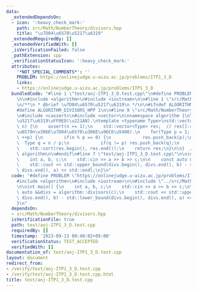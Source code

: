 ```yaml
---
data:
  _extendedDependsOn:
  - icon: ':heavy_check_mark:'
    path: src/Math/NumberTheory/divisors.hpp
    title: "\u7D04\u6570\u5217\u6319"
  _extendedRequiredBy: []
  _extendedVerifiedWith: []
  _isVerificationFailed: false
  _pathExtension: cpp
  _verificationStatusIcon: ':heavy_check_mark:'
  attributes:
    '*NOT_SPECIAL_COMMENTS*': ''
    PROBLEM: https://onlinejudge.u-aizu.ac.jp/problems/ITP1_3_D
    links:
    - https://onlinejudge.u-aizu.ac.jp/problems/ITP1_3_D
  bundledCode: "#line 1 \"test/aoj-ITP1_3_D.test.cpp\"\n#define PROBLEM \"https://onlinejudge.u-aizu.ac.jp/problems/ITP1_3_D\"\
    \n\n#include <algorithm>\n#include <iostream>\n\n#line 1 \"src/Math/NumberTheory/divisors.hpp\"\
    \n/**\n * @brief \u7D04\u6570\u5217\u6319\n */\n\n#ifndef ALGORITHM_DIVISORS_HPP\n\
    #define ALGORITHM_DIVISORS_HPP 1\n\n#line 9 \"src/Math/NumberTheory/divisors.hpp\"\
    \n#include <cassert>\n#include <vector>\n\nnamespace algorithm {\n\n// \u7D04\u6570\
    \u5217\u6319\uFF0EO(\u221AN).\ntemplate <typename Type>\nstd::vector<Type> divisors(Type\
    \ n) {\n    assert(n >= 1);\n    std::vector<Type> res;  // res[]:=(\u81EA\u7136\
    \u6570n\u306E\u7D04\u6570\u306E\u96C6\u5408).\n    for(Type p = 1; p * p <= n;\
    \ ++p) {\n        if(n % p == 0) {\n            res.push_back(p);\n          \
    \  Type q = n / p;\n            if(q != p) res.push_back(q);\n        }\n    }\n\
    \    std::sort(res.begin(), res.end());\n    return res;\n}\n\n}  // namespace\
    \ algorithm\n\n#endif\n#line 7 \"test/aoj-ITP1_3_D.test.cpp\"\n\nint main() {\n\
    \    int a, b, c;\n    std::cin >> a >> b >> c;\n\n    const auto &&divs = algorithm::divisors(c);\n\
    \    std::cout << std::upper_bound(divs.begin(), divs.end(), b) - std::lower_bound(divs.begin(),\
    \ divs.end(), a) << std::endl;\n}\n"
  code: "#define PROBLEM \"https://onlinejudge.u-aizu.ac.jp/problems/ITP1_3_D\"\n\n\
    #include <algorithm>\n#include <iostream>\n\n#include \"../src/Math/NumberTheory/divisors.hpp\"\
    \n\nint main() {\n    int a, b, c;\n    std::cin >> a >> b >> c;\n\n    const\
    \ auto &&divs = algorithm::divisors(c);\n    std::cout << std::upper_bound(divs.begin(),\
    \ divs.end(), b) - std::lower_bound(divs.begin(), divs.end(), a) << std::endl;\n\
    }\n"
  dependsOn:
  - src/Math/NumberTheory/divisors.hpp
  isVerificationFile: true
  path: test/aoj-ITP1_3_D.test.cpp
  requiredBy: []
  timestamp: '2023-09-13 00:40:02+09:00'
  verificationStatus: TEST_ACCEPTED
  verifiedWith: []
documentation_of: test/aoj-ITP1_3_D.test.cpp
layout: document
redirect_from:
- /verify/test/aoj-ITP1_3_D.test.cpp
- /verify/test/aoj-ITP1_3_D.test.cpp.html
title: test/aoj-ITP1_3_D.test.cpp
---
```

